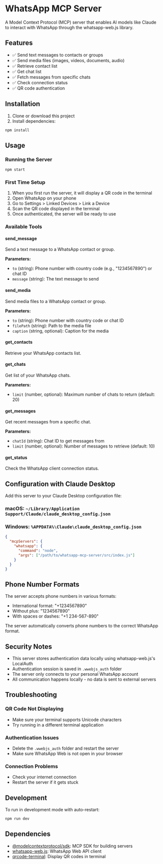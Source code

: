 # WhatsApp MCP Server

A Model Context Protocol (MCP) server that enables AI models like Claude to interact with WhatsApp through the whatsapp-web.js library.

## Features

- ✅ Send text messages to contacts or groups
- ✅ Send media files (images, videos, documents, audio)
- ✅ Retrieve contact list
- ✅ Get chat list
- ✅ Fetch messages from specific chats
- ✅ Check connection status
- ✅ QR code authentication

## Installation

1. Clone or download this project
2. Install dependencies:
```bash
npm install
```

## Usage

### Running the Server

```bash
npm start
```

### First Time Setup

1. When you first run the server, it will display a QR code in the terminal
2. Open WhatsApp on your phone
3. Go to Settings > Linked Devices > Link a Device
4. Scan the QR code displayed in the terminal
5. Once authenticated, the server will be ready to use

### Available Tools

#### send_message
Send a text message to a WhatsApp contact or group.

**Parameters:**
- `to` (string): Phone number with country code (e.g., "1234567890") or chat ID
- `message` (string): The text message to send

#### send_media
Send media files to a WhatsApp contact or group.

**Parameters:**
- `to` (string): Phone number with country code or chat ID
- `filePath` (string): Path to the media file
- `caption` (string, optional): Caption for the media

#### get_contacts
Retrieve your WhatsApp contacts list.

#### get_chats
Get list of your WhatsApp chats.

**Parameters:**
- `limit` (number, optional): Maximum number of chats to return (default: 20)

#### get_messages
Get recent messages from a specific chat.

**Parameters:**
- `chatId` (string): Chat ID to get messages from
- `limit` (number, optional): Number of messages to retrieve (default: 10)

#### get_status
Check the WhatsApp client connection status.

## Configuration with Claude Desktop

Add this server to your Claude Desktop configuration file:

### macOS: `~/Library/Application Support/Claude/claude_desktop_config.json`
### Windows: `%APPDATA%\Claude\claude_desktop_config.json`

```json
{
  "mcpServers": {
    "whatsapp": {
      "command": "node",
      "args": ["/path/to/whatsapp-mcp-server/src/index.js"]
    }
  }
}
```

## Phone Number Formats

The server accepts phone numbers in various formats:
- International format: "+1234567890"
- Without plus: "1234567890"
- With spaces or dashes: "+1 234-567-890"

The server automatically converts phone numbers to the correct WhatsApp format.

## Security Notes

- This server stores authentication data locally using whatsapp-web.js's LocalAuth
- Authentication session is saved in `.wwebjs_auth` folder
- The server only connects to your personal WhatsApp account
- All communication happens locally - no data is sent to external servers

## Troubleshooting

### QR Code Not Displaying
- Make sure your terminal supports Unicode characters
- Try running in a different terminal application

### Authentication Issues
- Delete the `.wwebjs_auth` folder and restart the server
- Make sure WhatsApp Web is not open in your browser

### Connection Problems
- Check your internet connection
- Restart the server if it gets stuck

## Development

To run in development mode with auto-restart:
```bash
npm run dev
```

## Dependencies

- [@modelcontextprotocol/sdk](https://github.com/modelcontextprotocol/sdk): MCP SDK for building servers
- [whatsapp-web.js](https://github.com/pedroslopez/whatsapp-web.js): WhatsApp Web API client
- [qrcode-terminal](https://github.com/gtanner/qrcode-terminal): Display QR codes in terminal